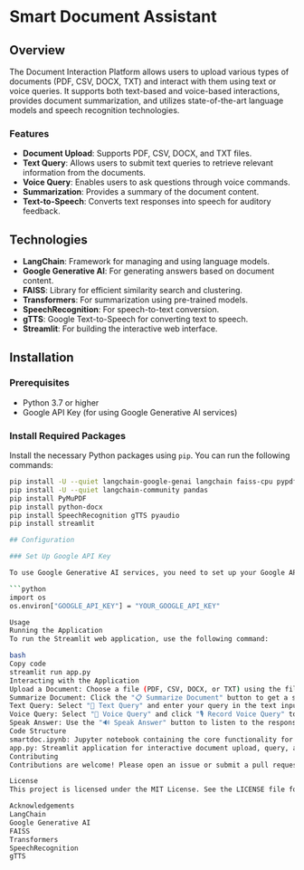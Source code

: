 # Smart Document Assistant

## Overview

The Document Interaction Platform allows users to upload various types of documents (PDF, CSV, DOCX, TXT) and interact with them using text or voice queries. It supports both text-based and voice-based interactions, provides document summarization, and utilizes state-of-the-art language models and speech recognition technologies.

### Features
- **Document Upload**: Supports PDF, CSV, DOCX, and TXT files.
- **Text Query**: Allows users to submit text queries to retrieve relevant information from the documents.
- **Voice Query**: Enables users to ask questions through voice commands.
- **Summarization**: Provides a summary of the document content.
- **Text-to-Speech**: Converts text responses into speech for auditory feedback.

## Technologies

- **LangChain**: Framework for managing and using language models.
- **Google Generative AI**: For generating answers based on document content.
- **FAISS**: Library for efficient similarity search and clustering.
- **Transformers**: For summarization using pre-trained models.
- **SpeechRecognition**: For speech-to-text conversion.
- **gTTS**: Google Text-to-Speech for converting text to speech.
- **Streamlit**: For building the interactive web interface.

## Installation

### Prerequisites

- Python 3.7 or higher
- Google API Key (for using Google Generative AI services)

### Install Required Packages

Install the necessary Python packages using `pip`. You can run the following commands:

```bash
pip install -U --quiet langchain-google-genai langchain faiss-cpu pypdf sentence-transformers
pip install -U --quiet langchain-community pandas
pip install PyMuPDF
pip install python-docx
pip install SpeechRecognition gTTS pyaudio
pip install streamlit

## Configuration

### Set Up Google API Key

To use Google Generative AI services, you need to set up your Google API key. Replace `"YOUR_GOOGLE_API_KEY"` in the code snippet below with your actual API key.

```python
import os
os.environ["GOOGLE_API_KEY"] = "YOUR_GOOGLE_API_KEY"

Usage
Running the Application
To run the Streamlit web application, use the following command:

bash
Copy code
streamlit run app.py
Interacting with the Application
Upload a Document: Choose a file (PDF, CSV, DOCX, or TXT) using the file uploader.
Summarize Document: Click the "📋 Summarize Document" button to get a summary of the document.
Text Query: Select "📝 Text Query" and enter your query in the text input field.
Voice Query: Select "🎤 Voice Query" and click "🎙️ Record Voice Query" to ask questions using your voice.
Speak Answer: Use the "🔊 Speak Answer" button to listen to the response.
Code Structure
smartdoc.ipynb: Jupyter notebook containing the core functionality for document processing, querying, and summarization.
app.py: Streamlit application for interactive document upload, query, and summarization.
Contributing
Contributions are welcome! Please open an issue or submit a pull request if you have suggestions or improvements.

License
This project is licensed under the MIT License. See the LICENSE file for details.

Acknowledgements
LangChain
Google Generative AI
FAISS
Transformers
SpeechRecognition
gTTS
